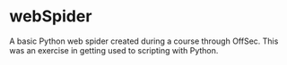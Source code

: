 # webSpider

A basic Python web spider created during a course through OffSec. This was an exercise in getting used to scripting with Python.
